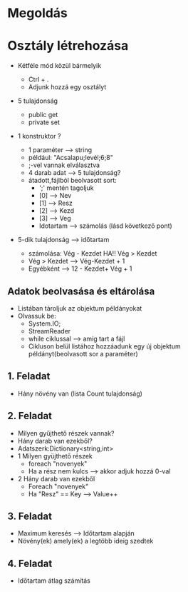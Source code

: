 ﻿# Megoldás

# Osztály létrehozása
 - Kétféle mód közül bármelyik
   - Ctrl + .
   - Adjunk hozzá egy osztályt  
 - 5 tulajdonság
   - public get
   - private set
 - 1 konstruktor ?
   - 1 paraméter --> string
   - például: "Acsalapu;levél;6;8"
   - ;-vel vannak elválasztva
   - 4 darab adat --> 5 tulajdonság?
   - átadott,fájlból beolvasott sort:
     - ';' mentén tagoljuk
     - [0] --> Nev
     - [1] --> Resz
     - [2] --> Kezd
     - [3] --> Veg
     - Idotartam --> számolás (lásd következő pont)

 - 5-dik tulajdonság --> időtartam
      - számolása: Vég - Kezdet HA!! Vég > Kezdet
      - Vég > Kezdet --> Vég-Kezdet + 1
      - Egyébként --> 12 - Kezdet+ Vég + 1
 
## Adatok beolvasása és eltárolása
 - Listában tároljuk az objektum példányokat
 - Olvassuk be:
     - System.IO;
     - StreamReader
     - while ciklussal --> amíg tart a fájl
     - Cikluson belül listához hozzáadunk egy új objektum példányt(beolvasott sor a paraméter)
  
## 1. Feladat
 - Hány növény van (lista Count tulajdonság)   

## 2. Feladat
 - Milyen gyűjthető részek vannak?
 - Hány darab van ezekből?
 - Adatszerk:Dictionary<string,int>
 - 1 Milyen gyüjthető részek
   - foreach "novenyek"
   - Ha a rész nem kulcs --> akkor adjuk hozzá 0-val
 - 2 Hány darab van ezekből 
   - Foreach "novenyek"
   - Ha "Resz" == Key --> Value++

## 3. Feladat
 - Maximum keresés --> Időtartam alapján
 - Növény(ek) amely(ek) a legtöbb ideig szedtek

## 4. Feladat
 - Időtartam átlag számítás